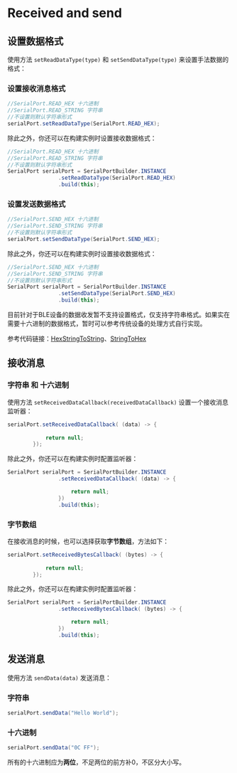 # Received and send

## 设置数据格式

使用方法 `setReadDataType(type)` 和 `setSendDataType(type)` 来设置手法数据的格式：

### 设置接收消息格式

```java
//SerialPort.READ_HEX 十六进制
//SerialPort.READ_STRING 字符串
//不设置则默认字符串形式
serialPort.setReadDataType(SerialPort.READ_HEX);
```

除此之外，你还可以在构建实例时设置接收数据格式：

```java
//SerialPort.READ_HEX 十六进制
//SerialPort.READ_STRING 字符串
//不设置则默认字符串形式
SerialPort serialPort = SerialPortBuilder.INSTANCE
                .setReadDataType(SerialPort.READ_HEX)
                .build(this);
```

### 设置发送数据格式

```java
//SerialPort.SEND_HEX 十六进制
//SerialPort.SEND_STRING 字符串
//不设置则默认字符串形式
serialPort.setSendDataType(SerialPort.SEND_HEX);
```

除此之外，你还可以在构建实例时设置接收数据格式：

```java
//SerialPort.SEND_HEX 十六进制
//SerialPort.SEND_STRING 字符串
//不设置则默认字符串形式
SerialPort serialPort = SerialPortBuilder.INSTANCE
                .setSendDataType(SerialPort.SEND_HEX)
                .build(this);
```

目前针对于BLE设备的数据收发暂不支持设置格式，仅支持字符串格式。如果实在需要十六进制的数据格式，暂时可以参考传统设备的处理方式自行实现。

参考代码链接：[HexStringToString](https://gitee.com/Shanya/SerialPortSample/blob/master/serialport/src/main/java/world/shanya/serialport/tools/SerialPortToolsByKotlin.kt#L112)、[StringToHex](https://gitee.com/Shanya/SerialPortSample/blob/master/serialport/src/main/java/world/shanya/serialport/tools/SerialPortToolsByKotlin.kt#L199)

## 接收消息

### 字符串 和 十六进制

使用方法 `setReceivedDataCallback(receivedDataCallback)`  设置一个接收消息监听器：

```java
serialPort.setReceivedDataCallback( (data) -> {
            
            return null;
        });
```

除此之外，你还可以在构建实例时配置监听器：

```java
SerialPort serialPort = SerialPortBuilder.INSTANCE
                .setReceivedDataCallback( (data) -> {

                    return null;
                })
                .build(this);
```

### 字节数组

在接收消息的时候，也可以选择获取**字节数组**，方法如下：

```java
serialPort.setReceivedBytesCallback( (bytes) -> {
            
            return null;
        });
```

除此之外，你还可以在构建实例时配置监听器：

```java
SerialPort serialPort = SerialPortBuilder.INSTANCE
                .setReceivedBytesCallback( (bytes) -> {

                    return null;
                })
                .build(this);
```

## 发送消息

使用方法 `sendData(data)` 发送消息：

### 字符串

```java
serialPort.sendData("Hello World");
```

### 十六进制

```java
serialPort.sendData("0C FF");
```

所有的十六进制应为**两位**，不足两位的前方补0，不区分大小写。

